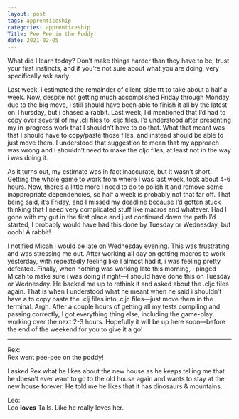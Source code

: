 ```yaml
---
layout: post 
tags: apprenticeship
categories: apprenticeship
Title: Pee Pee in the Poddy!
date: 2021-02-05
---
```


What did I learn today?  Don’t make things harder than they have to be, trust your first instincts, and if you’re not sure about what you are doing, very specifically ask early.  

Last week, i estimated the remainder of client-side ttt to take about a half a week.  Now, despite not getting much accomplished Friday through Monday due to the big move, I still should have been able to finish it all by the latest on Thursday, but i chased a rabbit.  Last week, I’d mentioned that I’d had to copy over several of my .clj files to .cljc files.  I’d understood after presenting my in-progress work that I shouldn’t have to do that.  What that meant was that I should have to copy/paste those files, and instead should be able to just move them.  I understood that suggestion to mean that my approach was wrong and I shouldn’t need to make the cljc files, at least not in the way i was doing it.  

As it turns out, my estimate was in fact inaccurate, but it wasn’t short.  Getting the whole game to work from where I was last week, took about 4-6 hours.  Now, there’s a little more I need to do to polish it and remove some inappropriate dependencies, so half a week is probably not that far off.  That being said, it’s Friday, and I missed my deadline because I’d gotten stuck thinking that I need very complicated stuff like macros and whatever.  Had I gone with my gut in the first place and just continued down the path I’d started, I probably would have had this done by Tuesday or Wednesday, but oooh! A rabbit!

I notified Micah i would be late on Wednesday evening.  This was frustrating and was stressing me out.  After working all day on getting macros to work yesterday, with repeatedly feeling like I almost had it, i was feeling pretty defeated.  Finally, when nothing was working late this morning, i pinged Micah to make sure i was doing it right—I should have done this on Tuesday or Wednesday.  He backed me up to rethink it and asked about the .cljc files again.  That is when I understood what he meant when he said i shouldn’t have a to copy paste the .clj files into .cljc files—just move them in the terminal.  Argh.  After a couple hours of getting all my tests compiling and passing correctly, I got everything thing else, including the game-play, working over the next 2-3 hours.  Hopefully it will be up here soon—before the end of the weekend for you to give it a go!

***

Rex:  
Rex went pee-pee on the poddy!

I asked Rex what he likes about the new house as he keeps telling me that he doesn’t ever want to go to the old house again and wants to stay at the new house forever.  He told me he likes that it has dinosaurs & mountains… 

Leo:  
Leo **loves** Tails.  Like he really loves her.
